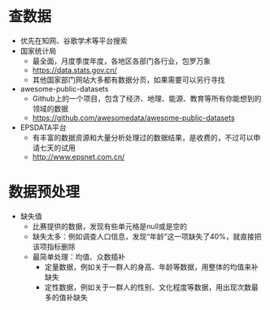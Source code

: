 # 查数据

* 优先在知网、谷歌学术等平台搜索
* 国家统计局
  * 最全面，月度季度年度，各地区各部门各行业，包罗万象
  * https://data.stats.gov.cn/
  * 其他国家部门网站大多都有数据分页，如果需要可以另行寻找
* awesome-public-datasets
  * Github上的一个项目，包含了经济、地理、能源、教育等所有你能想到的领域的数据
  * https://github.com/awesomedata/awesome-public-datasets
* EPSDATA平台
  * 有丰富的数据资源和大量分析处理过的数据结果，是收费的，不过可以申请七天的试用
  * http://www.epsnet.com.cn/

# 数据预处理

* 缺失值
  * 比赛提供的数据，发现有些单元格是null或是空的
  * 缺失太多：例如调查人口信息，发现“年龄”这一项缺失了40%，就直接把该项指标删除
  * 最简单处理：均值、众数插补
    * 定量数据，例如关于一群人的身高、年龄等数据，用整体的均值来补缺失
    * 定性数据，例如关于一群人的性别、文化程度等数据，用出现次数最多的值补缺失